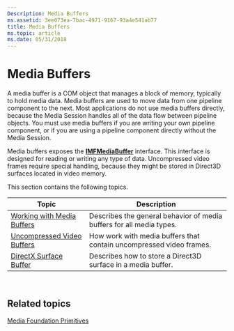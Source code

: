 ```yaml
---
Description: Media Buffers
ms.assetid: 3ee073ea-7bac-4971-9167-93a4e541ab77
title: Media Buffers
ms.topic: article
ms.date: 05/31/2018
---
```


# Media Buffers

A media buffer is a COM object that manages a block of memory, typically to hold media data. Media buffers are used to move data from one pipeline component to the next. Most applications do not use media buffers directly, because the Media Session handles all of the data flow between pipeline objects. You must use media buffers if you are writing your own pipeline component, or if you are using a pipeline component directly without the Media Session.

Media buffers exposes the [**IMFMediaBuffer**](/windows/desktop/api/mfobjects/nn-mfobjects-imfmediabuffer) interface. This interface is designed for reading or writing any type of data. Uncompressed video frames require special handling, because they might be stored in Direct3D surfaces located in video memory.

This section contains the following topics.



| Topic                                                        | Description                                                          |
|--------------------------------------------------------------|----------------------------------------------------------------------|
| [Working with Media Buffers](working-with-media-buffers.md) | Describes the general behavior of media buffers for all media types. |
| [Uncompressed Video Buffers](uncompressed-video-buffers.md) | How work with media buffers that contain uncompressed video frames.  |
| [DirectX Surface Buffer](directx-surface-buffer.md)         | Describes how to store a Direct3D surface in a media buffer.         |



 

## Related topics

<dl> <dt>

[Media Foundation Primitives](media-foundation-primitives.md)
</dt> </dl>

 

 



